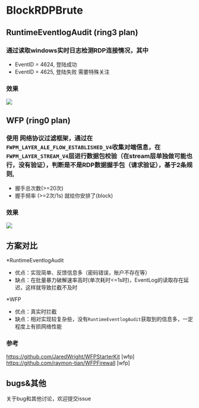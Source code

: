 # BlockRDPBrute
## RuntimeEventlogAudit (ring3 plan)
### 通过读取windows实时日志检测RDP连接情况，其中
* EventID = 4624, 登陆成功
* EventID = 4625, 登陆失败
需要特殊关注
### 效果
![](https://github.com/y11en/BlockRDPBrute/blob/master/RuntimeEventLogAudit/img/test.png)

## WFP (ring0 plan)
### 使用 网络协议过滤框架，通过在`FWPM_LAYER_ALE_FLOW_ESTABLISHED_V4`收集对端信息，在`FWPM_LAYER_STREAM_V4`层进行数据包校验（在stream层单独做可能也行，没有验证），判断是不是RDP数据握手包（请求验证），基于2条规则,
* 握手总次数(>=20次)
* 握手频率 (>=2次/1s)
就给你安排了(block)
### 效果
![](https://github.com/y11en/BlockRDPBrute/blob/master/WFP/img/test.png)

## 方案对比
*RuntimeEventlogAudit

* 优点：实现简单、反馈信息多（密码错误，账户不存在等）
* 缺点：在批量暴力破解速率高时(单次耗时<=1s时)，EventLog的读取存在延迟，这样就导致拦截不及时

*WFP

* 优点：真实时拦截
* 缺点：相对实现较复杂些，没有`RuntimeEventlogAudit`获取到的信息多，一定程度上有损网络性能



### 参考
https://github.com/JaredWright/WFPStarterKit [wfp]
https://github.com/raymon-tian/WFPFirewall [wfp]

## bugs&其他
关于bug和其他讨论，欢迎提交issue
